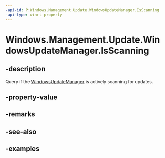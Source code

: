 ```yaml
---
-api-id: P:Windows.Management.Update.WindowsUpdateManager.IsScanning
-api-type: winrt property
---
```


# Windows.Management.Update.WindowsUpdateManager.IsScanning

<!--
public bool IsScanning { get; }
-->


## -description
Query if the [WindowsUpdateManager](./windowsupdatemanager.md) is actively scanning for updates.

## -property-value

## -remarks

## -see-also

## -examples


